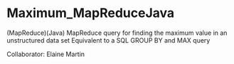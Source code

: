 Maximum_MapReduceJava
=====================

(MapReduce)(Java) MapReduce query for finding the maximum value in an unstructured data set
Equivalent to a SQL GROUP BY and MAX query

Collaborator: Elaine Martin
